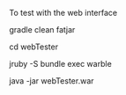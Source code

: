 To test with the web interface

gradle clean fatjar

cd webTester

jruby -S bundle exec warble

java -jar webTester.war


